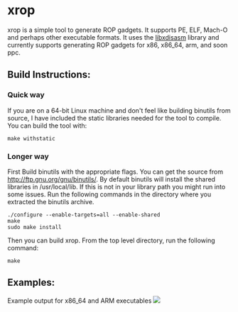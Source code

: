 xrop
=======

xrop is a simple tool to generate ROP gadgets. It supports PE, ELF, Mach-O and perhaps other executable formats. It uses the [libxdisasm](http://github.com/acama/libxdisasm) library and currently supports generating ROP gadgets for x86, x86_64, arm, and soon ppc.

Build Instructions:
-------------------
### Quick way
If you are on a 64-bit Linux machine and don't feel like building binutils from source, I have included the static libraries needed for the tool to compile. You can build the tool with:
```
make withstatic
```
### Longer way
First Build binutils with the appropriate flags. You can get the source from http://ftp.gnu.org/gnu/binutils/. By default binutils will install the shared libraries in /usr/local/lib. If this is not in your library path you might run into some issues. Run the following commands in the directory where you extracted the binutils archive.
```
./configure --enable-targets=all --enable-shared
make
sudo make install
```
Then you can build xrop. From the top level directory, run the following command:
```
make
```

Examples:
---------
Example output for x86_64 and ARM executables
<img src="http://i.imgur.com/HAgVLD0.png">
